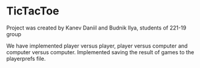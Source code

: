 # TicTacToe

Project was created by Kanev Daniil and Budnik Ilya, students of 221-19 group

We have implemented player versus player, player versus computer and computer versus computer.
Implemented saving the result of games to the playerprefs file.
